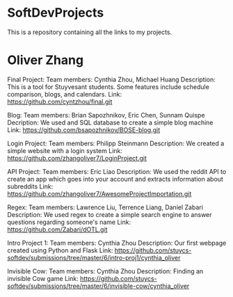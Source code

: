 # SoftDevProjects
This is a repository containing all the links to my projects.

# Oliver Zhang

Final Project: 
  Team members: Cynthia Zhou, Michael Huang
  Description: This is a tool for Stuyvesant students. Some features include schedule comparison, blogs, and calendars.
  Link: https://github.com/cyntzhou/final.git
  
Blog:
  Team members: Brian Sapozhnikov, Eric Chen, Sunnam Quispe
  Decription: We used and SQL database to create a simple blog machine
  Link: https://github.com/bsapozhnikov/BOSE-blog.git
  
Login Project:
  Team members: Philipp Steinmann
  Description: We created a simple website with a login system
  Link: https://github.com/zhangoliver7/LoginProject.git

API Project:
  Team members: Eric Liao
  Description: We used the reddit API to create an app which goes into your account and extracts information about subreddits
  Link: https://github.com/zhangoliver7/AwesomeProjectImportation.git
  
Regex:
  Team members: Lawrence Liu, Terrence Liang, Daniel Zabari
  Description: We used regex to create a simple search engine to answer questions regarding someone's name
  Link: https://github.com/Zabari/dOTL.git
  
Intro Project 1:
  Team members: Cynthia Zhou
  Description: Our first webpage created using Python and Flask
  Link: https://github.com/stuycs-softdev/submissions/tree/master/6/intro-proj1/cynthia_oliver

Invisible Cow:
  Team members: Cynthia Zhou
  Description: Finding an invisible Cow game
  Link: https://github.com/stuycs-softdev/submissions/tree/master/6/invisible-cow/cynthia_oliver

